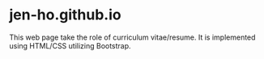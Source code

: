 # jen-ho.github.io

This web page take the role of curriculum vitae/resume. It is implemented using HTML/CSS utilizing Bootstrap. 
